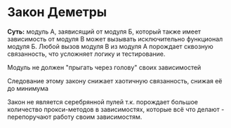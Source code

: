 # Закон Деметры

**Суть:** модуль А, заявисящий от модуля Б, который также имеет зависимость от модуля В
может вызывать исключительно функционал модуля Б.
Любой вызов модуля В из модуля А порождает сквозную связанность,
что усложняет логику и тестирование. <br>

Модуль не должен "прыгать через голову" своих зависимостей<br>

Следование этому закону снижает хаотичную связанность, снижая её до минимума<br>

Закон не является серебрянной пулей т.к. порождает большое количество прокси-методов в зависимостях,
которые всё что делают - перепоручают работу своим зависимостям.